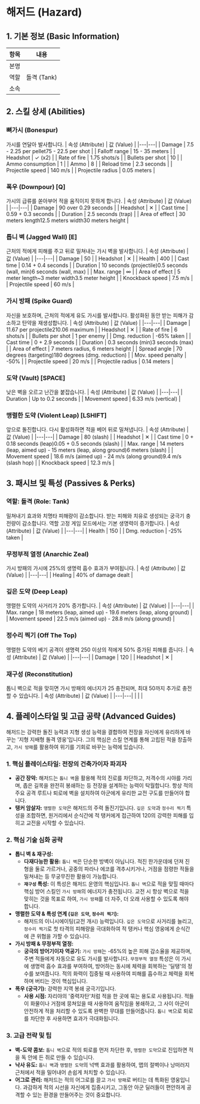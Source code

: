 # 해저드 (Hazard)

## 1. 기본 정보 (Basic Information)

| 항목 | 내용        |
| ---- | ----------- |
| 본명 |             |
| 역할 | 돌격 (Tank) |
| 소속 |             |

## 2. 스킬 상세 (Abilities)

### 뼈가시 (Bonespur)

가시를 연달아 발사합니다.
| 속성 (Attribute) | 값 (Value) |
|---|---|
| Damage | 7.5 - 2.25 per pellet75 - 22.5 per shot |
| Falloff range | 15 - 35 meters |
| Headshot | ✓ (x2) |
| Rate of fire | 1.75 shots/s |
| Bullets per shot | 10 |
| Ammo consumption | 1 |
| Ammo | 8 |
| Reload time | 2.3 seconds |
| Projectile speed | 140 m/s |
| Projectile radius | 0.05 meters |

### 폭우 (Downpour) [Q]

가시의 급류를 쏟아부어 적을 움직이지 못하게 합니다.
| 속성 (Attribute) | 값 (Value) |
|---|---|
| Damage | 90 over 0.29 seconds |
| Headshot | ✕ |
| Cast time | 0.59 + 0.3 seconds |
| Duration | 2.5 seconds (trap) |
| Area of effect | 30 meters length12.5 meters width30 meters height |

### 톱니 벽 (Jagged Wall) [E]

근처의 적에게 피해를 주고 뒤로 밀쳐내는 가시 벽을 발사합니다.
| 속성 (Attribute) | 값 (Value) |
|---|---|
| Damage | 50 |
| Headshot | ✕ |
| Health | 400 |
| Cast time | 0.14 + 0.4 seconds |
| Duration | 10 seconds (projectile)0.5 seconds (wall, min)6 seconds (wall, max) |
| Max. range | ∞ |
| Area of effect | 5 meter length~3 meter width3.5 meter height |
| Knockback speed | 7.5 m/s |
| Projectile speed | 60 m/s |

### 가시 방패 (Spike Guard)

자신을 보호하며, 근처의 적에게 유도 가시를 발사합니다. 활성화된 동안 받는 피해가 감소하고 탄약을 재생성합니다.
| 속성 (Attribute) | 값 (Value) |
|---|---|
| Damage | 11.67 per projectile210.06 maximum |
| Headshot | ✕ |
| Rate of fire | 6 shots/s |
| Bullets per shot | 1 per enemy |
| Dmg. reduction | -65% taken |
| Cast time | 0 + 2.9 seconds |
| Duration | 0.3 seconds (min)3 seconds (max) |
| Area of effect | 7 meters radius, 6 meters height |
| Spread angle | 70 degrees (targeting)180 degrees (dmg. reduction) |
| Mov. speed penalty | -50% |
| Projectile speed | 20 m/s |
| Projectile radius | 0.14 meters |

### 도약 (Vault) [SPACE]

낮은 벽을 오르고 난간을 붙잡습니다.
| 속성 (Attribute) | 값 (Value) |
|---|---|
| Duration | Up to 0.2 seconds |
| Movement speed | 6.33 m/s (vertical) |

### 맹렬한 도약 (Violent Leap) [LSHIFT]

앞으로 돌진합니다. 다시 활성화하면 적을 베어 뒤로 밀쳐냅니다.
| 속성 (Attribute) | 값 (Value) |
|---|---|
| Damage | 80 (slash) |
| Headshot | ✕ |
| Cast time | 0 + 0.18 seconds (leap)0.05 + 0.5 seconds (slash) |
| Max. range | 14 meters (leap, aimed up) - 15 meters (leap, along ground)6 meters (slash) |
| Movement speed | 18.6 m/s (aimed up) - 24 m/s (along ground)9.4 m/s (slash hop) |
| Knockback speed | 12.3 m/s |

## 3. 패시브 및 특성 (Passives & Perks)

### 역할: 돌격 (Role: Tank)

밀쳐내기 효과와 치명타 피해량이 감소합니다. 받는 피해와 치유로 생성되는 궁극기 충전량이 감소합니다. 역할 고정 게임 모드에서는 기본 생명력이 증가합니다.
| 속성 (Attribute) | 값 (Value) |
|---|---|
| Health | 150 |
| Dmg. reduction | -25% taken |

### 무정부적 열정 (Anarchic Zeal)

가시 방패의 가시에 25%의 생명력 흡수 효과가 부여됩니다.
| 속성 (Attribute) | 값 (Value) |
|---|---|
| Healing | 40% of damage dealt |

### 깊은 도약 (Deep Leap)

맹렬한 도약의 사거리가 20% 증가합니다.
| 속성 (Attribute) | 값 (Value) |
|---|---|
| Max. range | 18 meters (leap, aimed up) - 19.6 meters (leap, along ground) |
| Movement speed | 22.5 m/s (aimed up) - 28.8 m/s (along ground) |

### 정수리 찍기 (Off The Top)

맹렬한 도약의 베기 공격이 생명력 250 이상의 적에게 50% 증가된 피해를 줍니다.
| 속성 (Attribute) | 값 (Value) |
|---|---|
| Damage | 120 |
| Headshot | ✕ |

### 재구성 (Reconstitution)

톱니 벽으로 적을 맞히면 가시 방패의 에너지가 25 충전되며, 최대 50까지 추가로 충전할 수 있습니다.
| 속성 (Attribute) | 값 (Value) |
|---|---|
| | |

## 4. 플레이스타일 및 고급 공략 (Advanced Guides)

해저드는 강력한 돌진 능력과 지형 생성 능력을 결합하여 전장을 자신에게 유리하게 바꾸는 '지형 지배형 돌격 영웅'입니다. 그의 핵심은 스킬 연계를 통해 고립된 적을 창출하고, `가시 방패`를 활용하여 위기를 기회로 바꾸는 능력에 있습니다.

### **1. 핵심 플레이스타일: 전장의 건축가이자 파괴자**

- **공간 장악:** 해저드는 `톱니 벽`을 활용해 적의 진로를 차단하고, 저격수의 시야를 가리며, 좁은 길목을 완전히 봉쇄하는 등 전장을 설계하는 능력이 탁월합니다. 항상 적의 주요 공격 루트나 퇴로에 벽을 설치하여 아군에게 유리한 교전 구도를 만들어야 합니다.
- **탱커 암살자:** `맹렬한 도약`은 해저드의 주력 돌진기입니다. `깊은 도약`과 `정수리 찍기` 특성을 조합하면, 원거리에서 순식간에 적 탱커에게 접근하여 120의 강력한 피해를 입히고 교전을 시작할 수 있습니다.

### **2. 핵심 기술 심화 공략**

- **톱니 벽 & 재구성:**
  - **다재다능한 활용:** `톱니 벽`은 단순한 방벽이 아닙니다. 적진 한가운데에 던져 진형을 둘로 가르거나, 공중의 파라나 에코를 격추시키거나, 거점을 점령한 적들을 밀쳐내는 등 무궁무진한 활용이 가능합니다.
  - **`재구성` 특성:** 이 특성은 해저드 운영의 핵심입니다. `톱니 벽`으로 적을 맞힐 때마다 핵심 방어 스킬인 `가시 방패`의 에너지가 충전됩니다. 교전 시 항상 벽으로 적을 맞히는 것을 목표로 하여, `가시 방패`를 더 자주, 더 오래 사용할 수 있도록 해야 합니다.
- **맹렬한 도약 & 특성 연계 (`깊은 도약`, `정수리 찍기`):**
  - 해저드의 이니시에이팅(교전 개시) 능력입니다. `깊은 도약`으로 사거리를 늘리고, `정수리 찍기`로 첫 타격의 피해량을 극대화하여 적 탱커나 핵심 영웅에게 순식간에 큰 위협을 가할 수 있습니다.
- **가시 방패 & 무정부적 열정:**
  - **궁극의 방어기이자 역공기:** `가시 방패`는 -65%의 높은 피해 감소율을 제공하며, 주변 적들에게 자동으로 유도 가시를 발사합니다. `무정부적 열정` 특성은 이 가시에 생명력 흡수 효과를 부여하여, 방어하는 동시에 체력을 회복하는 '딜탱'의 정수를 보여줍니다. 적의 화력이 집중될 때 사용하여 피해를 흡수하고 체력을 회복하며 버티는 것이 핵심입니다.
- **폭우 (궁극기):** 강력한 지역 봉쇄 궁극기입니다.
  - **사용 시점:** 자리야의 '중력자탄'처럼 적을 한 곳에 묶는 용도로 사용됩니다. 적들이 화물이나 거점에 뭉쳐있을 때 사용하여 움직임을 봉쇄하고, 그 사이 아군이 안전하게 적을 처리할 수 있도록 완벽한 무대를 만들어줍니다. `톱니 벽`으로 퇴로를 차단한 후 사용하면 효과가 극대화됩니다.

### **3. 고급 전략 및 팁**

- **벽-도약 콤보:** `톱니 벽`으로 적의 퇴로를 먼저 차단한 후, `맹렬한 도약`으로 진입하면 적을 독 안에 든 쥐로 만들 수 있습니다.
- **낙사 유도:** `톱니 벽`과 `맹렬한 도약`의 넉백 효과를 활용하여, 맵의 절벽이나 낭떠러지 근처에서 적을 밀어내어 손쉽게 처치할 수 있습니다.
- **어그로 관리:** 해저드는 적의 어그로를 끌고 `가시 방패`로 버티는 데 특화된 영웅입니다. 과감하게 적의 시선을 자신에게 집중시키고, 그동안 아군 딜러들이 편안하게 공격할 수 있는 환경을 만들어주는 것이 중요합니다.
